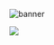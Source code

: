 ![banner](https://raw.githubusercontent.com/FairyEver/d2-admin/master/doc/image/banner.png)







![](https://raw.githubusercontent.com/FairyEver/d2-admin/master/doc/image/give-a-star@2x.png)
